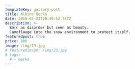 ```yaml
---
templateKey: gallery-post
title: Albino Gecko
date: 2019-05-23T20:49:52.747Z
description: >-
  Born as disorder but seen as beauty.
  Camoflauge into the snow environment to protect itself.
featuredpost: true
price: 200
image: /img/19.jpg
# featuredimage: /img/23.jpg
# tags:
  # - Gecko
---
```

<!-- ![Hansome Gecko Pic](/img/23.jpg "Hansome Gecko Pic")

\-What to do\
-What to buy\
-Who to buy from\
-What to expect

First of all, my words do not represent the voice for all the breeder / extreme hobbyist. This is simply my advice and opinion . If you are new to the hobby or already is then you might wanna read this.

If you are interested in getting a Leopard gecko. Please actually do your research through google or youtube to prepare for what it takes to keep a Leopard Gecko. If that is not enough for you or if you dont understand most of it . Please try ask around in this MLGC group. We have the most friendly and most informative community here and Im pretty sure most of them are more happy to help you on your way to become one of Us.

Once you finish your research it's time to hunt for your favorite Leopard Gecko morph. I suggest you peeps actually look for the reputable breeder in our community to ensure your Leopard Gecko keeping experience is safe , fun and happy.

Leopard Geckos price VARIES from the QUALITY of the MORPH itself , it's like buying a shitty looking car and a good looking car . I urge you peeps to not buy IMPULSIVELY as you see the price is CHEAP . GOOD STUFF IS NOT CHEAP so keep that in mind. In my experience buying cheap stuff from a non reputable breeder is not a big NO, but it always have the disadvantage being unknown morph information , unknown history of the leopard geckos and unknown hets that is in the gene of the Leopard Gecko itself. Always make sure the Leopard Geckos Genetic Information is accurate or near accurate when you purchase one . If you are going to breed one be prepare for the FUN and EXCITEMENT of the road to become a breeder.

Buying Leopard Gecko from a reputable breeder is like buying a product from a established brand of company. They provide good detail , they provide you their experience and they helps you along the way in your problem not like a hit and run business so you dont feel that you're out of way to solve your problem. Many may priced their animal at a low price but not all of them will help you with your problem, face it you paid for a low balling price ,what you expect a First Class treatment from them?

We are trying our very best to keep the hobby healthy , as long as you feel that you're in a pinch and dont know what to do , REMEMBER to always ask around because keeping a Leopard Gecko is a Learning Curve , most of us we keeps a handful of collection is still learning so dont expect you know everything but you are not alone.

Support Local Breeder is one way to keep the hobby healthy so our Local Breeder will thrive and improve to give you as much help as you need. Fact is , if you are always buying stuff from a shady seller with confusing background it will affect your breeding project , eventually the market will have less good looking animal for you to keep in your collection. Self explain , good stuff is not cheap , cheap stuff may not be good. Purchase the Leopard Geckos based on their beauty and not by the PRICE .

Here is some reputable breeder i recommend that i know with the morph they are working with :-

1. RoyalLex - Line Bred Super Hypo Tangerine
2. Gecko Island - WY Tremper / SHTCT / Rainwater
3. Horizon Geckos - WY Bell / WY Tremper / Tangerine Line
4. The Fabulous Geckos - WY Tremper / SHTCT / Emerines
5. Geckos.my - Bell / Tremper / SHTCT / ( African Fat Tail Gecko )

again this is solely my opinion you may not agree with it but i hope it provide some insights and guide you through your Leopard Gecko keeping experience! Lets make the community great and we welcome you to our community!

Cheers Peeps! -->
